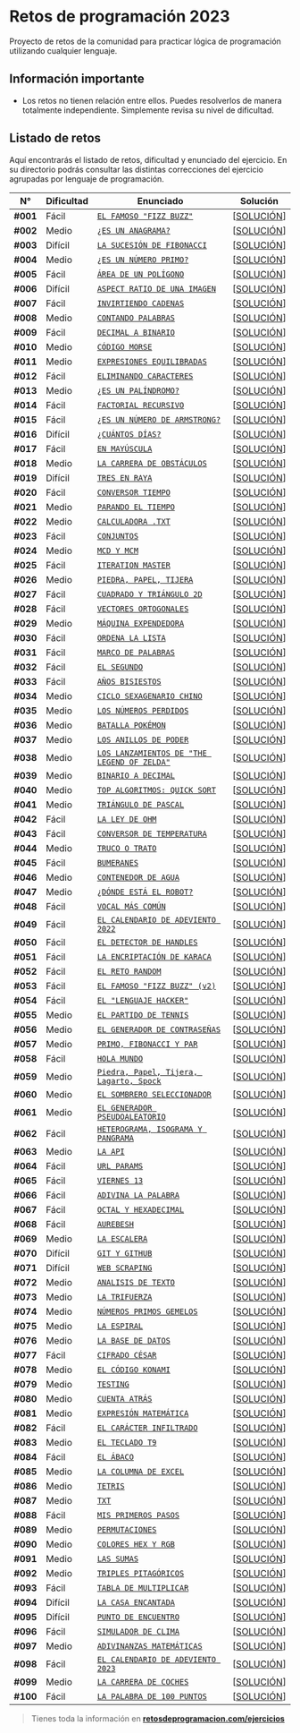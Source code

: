 # Retos de programación 2023

Proyecto de retos de la comunidad para practicar lógica de programación utilizando cualquier lenguaje.

## Información importante

- Los retos no tienen relación entre ellos. Puedes resolverlos de manera totalmente independiente. Simplemente revisa su nivel de dificultad.

## Listado de retos

Aquí encontrarás el listado de retos, dificultad y enunciado del ejercicio. En su directorio podrás consultar las distintas correcciones del ejercicio agrupadas por lenguaje de programación.

| N°       | Dificultad | Enunciado                                                          | Solución                             |
| -------- | ---------- | ------------------------------------------------------------------ | ------------------------------------ |
| **#001** | Fácil      | [`EL FAMOSO "FIZZ BUZZ"`](./Reto-01/README.md)                     | [[SOLUCIÓN](./Reto-01/solution.py)]  |
| **#002** | Medio      | [`¿ES UN ANAGRAMA?`](./Reto-02/README.md)                          | [[SOLUCIÓN](./Reto-02/solution.py)]  |
| **#003** | Difícil    | [`LA SUCESIÓN DE FIBONACCI`](./Reto-03/README.md)                  | [[SOLUCIÓN](./Reto-03/solution.py)]  |
| **#004** | Medio      | [`¿ES UN NÚMERO PRIMO?`](./Reto-04/README.md)                      | [[SOLUCIÓN](./Reto-04/solution.py)]  |
| **#005** | Fácil      | [`ÁREA DE UN POLÍGONO`](./Reto-05/README.md)                       | [[SOLUCIÓN](./Reto-05/solution.py)]  |
| **#006** | Difícil    | [`ASPECT RATIO DE UNA IMAGEN`](./Reto-06/README.md)                | [[SOLUCIÓN](./Reto-06/solution.py)]  |
| **#007** | Fácil      | [`INVIRTIENDO CADENAS`](./Reto-07/README.md)                       | [[SOLUCIÓN](./Reto-07/solution.py)]  |
| **#008** | Medio      | [`CONTANDO PALABRAS`](./Reto-08/README.md)                         | [[SOLUCIÓN](./Reto-08/solution.py)]  |
| **#009** | Fácil      | [`DECIMAL A BINARIO`](./Reto-09/README.md)                         | [[SOLUCIÓN](./Reto-09/solution.py)]  |
| **#010** | Medio      | [`CÓDIGO MORSE`](./Reto-10/README.md)                              | [[SOLUCIÓN](./Reto-10/solution.py)]  |
| **#011** | Medio      | [`EXPRESIONES EQUILIBRADAS`](./Reto-11/README.md)                  | [[SOLUCIÓN](./Reto-11/solution.py)]  |
| **#012** | Fácil      | [`ELIMINANDO CARACTERES`](./Reto-12/README.md)                     | [[SOLUCIÓN](./Reto-12/solution.py)]  |
| **#013** | Medio      | [`¿ES UN PALÍNDROMO?`](./Reto-13/README.md)                        | [[SOLUCIÓN](./Reto-13/solution.py)]  |
| **#014** | Fácil      | [`FACTORIAL RECURSIVO`](./Reto-14/README.md)                       | [[SOLUCIÓN](./Reto-14/solution.py)]  |
| **#015** | Fácil      | [`¿ES UN NÚMERO DE ARMSTRONG?`](./Reto-15/README.md)               | [[SOLUCIÓN](./Reto-15/solution.py)]  |
| **#016** | Difícil    | [`¿CUÁNTOS DÍAS?`](./Reto-16/README.md)                            | [[SOLUCIÓN](./Reto-16/solution.py)]  |
| **#017** | Fácil      | [`EN MAYÚSCULA`](./Reto-17/README.md)                              | [[SOLUCIÓN](./Reto-17/solution.py)]  |
| **#018** | Medio      | [`LA CARRERA DE OBSTÁCULOS`](./Reto-18/README.md)                  | [[SOLUCIÓN](./Reto-18/solution.py)]  |
| **#019** | Difícil    | [`TRES EN RAYA`](./Reto-19/README.md)                              | [[SOLUCIÓN](./Reto-19/solution.py)]  |
| **#020** | Fácil      | [`CONVERSOR TIEMPO`](./Reto-20/README.md)                          | [[SOLUCIÓN](./Reto-20/solution.py)]  |
| **#021** | Medio      | [`PARANDO EL TIEMPO`](./Reto-21/README.md)                         | [[SOLUCIÓN](./Reto-21/solution.py)]  |
| **#022** | Medio      | [`CALCULADORA .TXT`](./Reto-22/README.md)                          | [[SOLUCIÓN](./Reto-22/solution.py)]  |
| **#023** | Fácil      | [`CONJUNTOS`](./Reto-23/README.md)                                 | [[SOLUCIÓN](./Reto-23/solution.py)]  |
| **#024** | Medio      | [`MCD Y MCM`](./Reto-24/README.md)                                 | [[SOLUCIÓN](./Reto-24/solution.py)]  |
| **#025** | Fácil      | [`ITERATION MASTER`](./Reto-25/README.md)                          | [[SOLUCIÓN](./Reto-25/solution.py)]  |
| **#026** | Medio      | [`PIEDRA, PAPEL, TIJERA`](./Reto-26/README.md)                     | [[SOLUCIÓN](./Reto-26/solution.py)]  |
| **#027** | Fácil      | [`CUADRADO Y TRIÁNGULO 2D`](./Reto-27/README.md)                   | [[SOLUCIÓN](./Reto-27/solution.py)]  |
| **#028** | Fácil      | [`VECTORES ORTOGONALES`](./Reto-28/README.md)                      | [[SOLUCIÓN](./Reto-28/solution.py)]  |
| **#029** | Medio      | [`MÁQUINA EXPENDEDORA`](./Reto-29/README.md)                       | [[SOLUCIÓN](./Reto-29/solution.py)]  |
| **#030** | Fácil      | [`ORDENA LA LISTA`](./Reto-30/README.md)                           | [[SOLUCIÓN](./Reto-30/solution.py)]  |
| **#031** | Fácil      | [`MARCO DE PALABRAS`](./Reto-31/README.md)                         | [[SOLUCIÓN](./Reto-31/solution.py)]  |
| **#032** | Fácil      | [`EL SEGUNDO`](./Reto-32/README.md)                                | [[SOLUCIÓN](./Reto-32/solution.py)]  |
| **#033** | Fácil      | [`AÑOS BISIESTOS`](./Reto-33/README.md)                            | [[SOLUCIÓN](./Reto-33/solution.py)]  |
| **#034** | Medio      | [`CICLO SEXAGENARIO CHINO`](./Reto-34/README.md)                   | [[SOLUCIÓN](./Reto-34/solution.py)]  |
| **#035** | Medio      | [`LOS NÚMEROS PERDIDOS`](./Reto-35/README.md)                      | [[SOLUCIÓN](./Reto-35/solution.py)]  |
| **#036** | Medio      | [`BATALLA POKÉMON`](./Reto-36/README.md)                           | [[SOLUCIÓN](./Reto-36/solution.py)]  |
| **#037** | Medio      | [`LOS ANILLOS DE PODER`](./Reto-37/README.md)                      | [[SOLUCIÓN](./Reto-37/solution.py)]  |
| **#038** | Medio      | [`LOS LANZAMIENTOS DE "THE LEGEND OF ZELDA"`](./Reto-38/README.md) | [[SOLUCIÓN](./Reto-38/solution.py)]  |
| **#039** | Medio      | [`BINARIO A DECIMAL`](./Reto-39/README.md)                         | [[SOLUCIÓN](./Reto-39/solution.py)]  |
| **#040** | Medio      | [`TOP ALGORITMOS: QUICK SORT`](./Reto-40/README.md)                | [[SOLUCIÓN](./Reto-40/solution.py)]  |
| **#041** | Medio      | [`TRIÁNGULO DE PASCAL`](./Reto-41/README.md)                       | [[SOLUCIÓN](./Reto-41/solution.py)]  |
| **#042** | Fácil      | [`LA LEY DE OHM`](./Reto-42/README.md)                             | [[SOLUCIÓN](./Reto-42/solution.py)]  |
| **#043** | Fácil      | [`CONVERSOR DE TEMPERATURA`](./Reto-43/README.md)                  | [[SOLUCIÓN](./Reto-43/solution.py)]  |
| **#044** | Medio      | [`TRUCO O TRATO`](./Reto-44/README.md)                             | [[SOLUCIÓN](./Reto-44/solution.py)]  |
| **#045** | Fácil      | [`BUMERANES`](./Reto-45/README.md)                                 | [[SOLUCIÓN](./Reto-45/solution.py)]  |
| **#046** | Medio      | [`CONTENEDOR DE AGUA`](./Reto-46/README.md)                        | [[SOLUCIÓN](./Reto-46/solution.py)]  |
| **#047** | Medio      | [`¿DÓNDE ESTÁ EL ROBOT?`](./Reto-47/README.md)                     | [[SOLUCIÓN](./Reto-47/solution.py)]  |
| **#048** | Fácil      | [`VOCAL MÁS COMÚN`](./Reto-48/README.md)                           | [[SOLUCIÓN](./Reto-48/solution.py)]  |
| **#049** | Fácil      | [`EL CALENDARIO DE ADEVIENTO 2022`](./Reto-49/README.md)           | [[SOLUCIÓN](./Reto-49/solution.py)]  |
| **#050** | Fácil      | [`EL DETECTOR DE HANDLES`](./Reto-50/README.md)                    | [[SOLUCIÓN](./Reto-50/solution.py)]  |
| **#051** | Fácil      | [`LA ENCRIPTACIÓN DE KARACA`](./Reto-51/README.md)                 | [[SOLUCIÓN](./Reto-51/solution.py)]  |
| **#052** | Fácil      | [`EL RETO RANDOM`](./Reto-52/README.md)                            | [[SOLUCIÓN](./Reto-52/solution.py)]  |
| **#053** | Fácil      | [`EL FAMOSO "FIZZ BUZZ" (v2)`](./Reto-53/README.md)                | [[SOLUCIÓN](./Reto-53/solution.py)]  |
| **#054** | Fácil      | [`EL "LENGUAJE HACKER"`](./Reto-54/README.md)                      | [[SOLUCIÓN](./Reto-54/solution.py)]  |
| **#055** | Medio      | [`EL PARTIDO DE TENNIS`](./Reto-55/README.md)                      | [[SOLUCIÓN](./Reto-55/solution.py)]  |
| **#056** | Medio      | [`EL GENERADOR DE CONTRASEÑAS`](./Reto-56/README.md)               | [[SOLUCIÓN](./Reto-56/solution.py)]  |
| **#057** | Medio      | [`PRIMO, FIBONACCI Y PAR`](./Reto-57/README.md)                    | [[SOLUCIÓN](./Reto-57/solution.py)]  |
| **#058** | Fácil      | [`HOLA MUNDO`](./Reto-58/README.md)                                | [[SOLUCIÓN](./Reto-58/solution.py)]  |
| **#059** | Medio      | [`Piedra, Papel, Tijera, Lagarto, Spock`](./Reto-59/README.md)     | [[SOLUCIÓN](./Reto-59/solution.py)]  |
| **#060** | Medio      | [`EL SOMBRERO SELECCIONADOR`](./Reto-60/README.md)                 | [[SOLUCIÓN](./Reto-60/solution.py)]  |
| **#061** | Medio      | [`EL GENERADOR PSEUDOALEATORIO`](./Reto-61/README.md)              | [[SOLUCIÓN](./Reto-61/solution.py)]  |
| **#062** | Fácil      | [`HETEROGRAMA, ISOGRAMA Y PANGRAMA`](./Reto-62/README.md)          | [[SOLUCIÓN](./Reto-62/solution.py)]  |
| **#063** | Medio      | [`LA API`](./Reto-63/README.md)                                    | [[SOLUCIÓN](./Reto-63/solution.py)]  |
| **#064** | Fácil      | [`URL PARAMS`](./Reto-64/README.md)                                | [[SOLUCIÓN](./Reto-64/solution.py)]  |
| **#065** | Fácil      | [`VIERNES 13`](./Reto-65/README.md)                                | [[SOLUCIÓN](./Reto-65/solution.py)]  |
| **#066** | Fácil      | [`ADIVINA LA PALABRA`](./Reto-66/README.md)                        | [[SOLUCIÓN](./Reto-66/solution.py)]  |
| **#067** | Fácil      | [`OCTAL Y HEXADECIMAL`](./Reto-67/README.md)                       | [[SOLUCIÓN](./Reto-67/solution.py)]  |
| **#068** | Fácil      | [`AUREBESH`](./Reto-68/README.md)                                  | [[SOLUCIÓN](./Reto-68/solution.py)]  |
| **#069** | Medio      | [`LA ESCALERA`](./Reto-69/README.md)                               | [[SOLUCIÓN](./Reto-69/solution.py)]  |
| **#070** | Difícil    | [`GIT Y GITHUB`](./Reto-70/README.md)                              | [[SOLUCIÓN](./Reto-70/solution.py)]  |
| **#071** | Difícil    | [`WEB SCRAPING`](./Reto-71/README.md)                              | [[SOLUCIÓN](./Reto-71/solution.py)]  |
| **#072** | Medio      | [`ANALISIS DE TEXTO`](./Reto-72/README.md)                         | [[SOLUCIÓN](./Reto-72/solution.py)]  |
| **#073** | Medio      | [`LA TRIFUERZA`](./Reto-73/README.md)                              | [[SOLUCIÓN](./Reto-73/solution.py)]  |
| **#074** | Medio      | [`NÚMEROS PRIMOS GEMELOS`](./Reto-74/README.md)                    | [[SOLUCIÓN](./Reto-74/solution.py)]  |
| **#075** | Medio      | [`LA ESPIRAL`](./Reto-75/README.md)                                | [[SOLUCIÓN](./Reto-75/solution.py)]  |
| **#076** | Medio      | [`LA BASE DE DATOS`](./Reto-76/README.md)                          | [[SOLUCIÓN](./Reto-76/solution.py)]  |
| **#077** | Fácil      | [`CIFRADO CÉSAR`](./Reto-77/README.md)                             | [[SOLUCIÓN](./Reto-77/solution.py)]  |
| **#078** | Medio      | [`EL CÓDIGO KONAMI`](./Reto-78/README.md)                          | [[SOLUCIÓN](./Reto-78/solution.py)]  |
| **#079** | Medio      | [`TESTING`](./Reto-79/README.md)                                   | [[SOLUCIÓN](./Reto-79/solution.py)]  |
| **#080** | Medio      | [`CUENTA ATRÁS`](./Reto-80/README.md)                              | [[SOLUCIÓN](./Reto-80/solution.py)]  |
| **#081** | Medio      | [`EXPRESIÓN MATEMÁTICA`](./Reto-81/README.md)                      | [[SOLUCIÓN](./Reto-81/solution.py)]  |
| **#082** | Fácil      | [`EL CARÁCTER INFILTRADO`](./Reto-82/README.md)                    | [[SOLUCIÓN](./Reto-82/solution.py)]  |
| **#083** | Medio      | [`EL TECLADO T9`](./Reto-83/README.md)                             | [[SOLUCIÓN](./Reto-83/solution.py)]  |
| **#084** | Fácil      | [`EL ÁBACO`](./Reto-84/README.md)                                  | [[SOLUCIÓN](./Reto-84/solution.py)]  |
| **#085** | Medio      | [`LA COLUMNA DE EXCEL`](./Reto-85/README.md)                       | [[SOLUCIÓN](./Reto-85/solution.py)]  |
| **#086** | Medio      | [`TETRIS`](./Reto-86/README.md)                                    | [[SOLUCIÓN](./Reto-86/solution.py)]  |
| **#087** | Medio      | [`TXT`](./Reto-87/README.md)                                       | [[SOLUCIÓN](./Reto-87/solution.py)]  |
| **#088** | Fácil      | [`MIS PRIMEROS PASOS`](./Reto-88/README.md)                        | [[SOLUCIÓN](./Reto-88/solution.py)]  |
| **#089** | Medio      | [`PERMUTACIONES`](./Reto-89/README.md)                             | [[SOLUCIÓN](./Reto-89/solution.py)]  |
| **#090** | Medio      | [`COLORES HEX Y RGB`](./Reto-90/README.md)                         | [[SOLUCIÓN](./Reto-90/solution.py)]  |
| **#091** | Medio      | [`LAS SUMAS`](./Reto-91/README.md)                                 | [[SOLUCIÓN](./Reto-91/solution.py)]  |
| **#092** | Medio      | [`TRIPLES PITAGÓRICOS`](./Reto-92/README.md)                       | [[SOLUCIÓN](./Reto-92/solution.py)]  |
| **#093** | Fácil      | [`TABLA DE MULTIPLICAR`](./Reto-93/README.md)                      | [[SOLUCIÓN](./Reto-93/solution.py)]  |
| **#094** | Difícil    | [`LA CASA ENCANTADA`](./Reto-94/README.md)                         | [[SOLUCIÓN](./Reto-94/solution.py)]  |
| **#095** | Difícil    | [`PUNTO DE ENCUENTRO`](./Reto-95/README.md)                        | [[SOLUCIÓN](./Reto-95/solution.py)]  |
| **#096** | Fácil      | [`SIMULADOR DE CLIMA`](./Reto-96/README.md)                        | [[SOLUCIÓN](./Reto-96/solution.py)]  |
| **#097** | Medio      | [`ADIVINANZAS MATEMÁTICAS`](./Reto-97/README.md)                   | [[SOLUCIÓN](./Reto-97/solution.py)]  |
| **#098** | Fácil      | [`EL CALENDARIO DE ADEVIENTO 2023`](./Reto-98/README.md)           | [[SOLUCIÓN](./Reto-98/solution.py)]  |
| **#099** | Medio      | [`LA CARRERA DE COCHES`](./Reto-99/README.md)                      | [[SOLUCIÓN](./Reto-99/solution.py)]  |
| **#100** | Fácil      | [`LA PALABRA DE 100 PUNTOS`](./Reto-100/README.md)                 | [[SOLUCIÓN](./Reto-100/solution.py)] |

> Tienes toda la información en **[retosdeprogramacion.com/ejercicios](https://retosdeprogramacion.com/ejercicios)**
